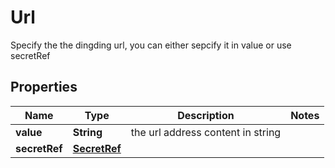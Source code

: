 

# Url

Specify the the dingding url, you can either sepcify it in value or use secretRef

## Properties

| Name | Type | Description | Notes |
|------------ | ------------- | ------------- | -------------|
|**value** | **String** | the url address content in string |  |
|**secretRef** | [**SecretRef**](SecretRef.md) |  |  |



